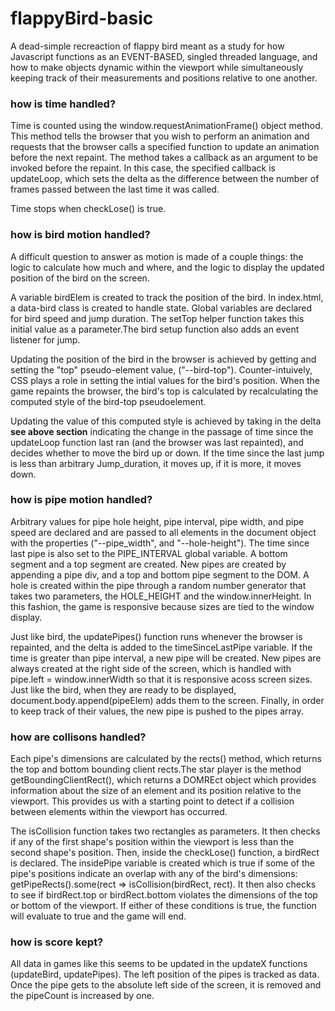 # flappyBird-basic
A dead-simple recreaction of flappy bird meant as a study for how Javascript functions as an EVENT-BASED, singled threaded language, and how to make objects dynamic within the viewport while simultaneously keeping track of their measurements and positions relative to one another.  

### how is time handled? 
  Time is counted using the window.requestAnimationFrame() object method. This method tells the browser that you wish to perform an animation and requests that the browser calls a specified function to update an animation before the next repaint. The method takes a callback as an argument to be invoked before the repaint. In this case, the specified callback is updateLoop, which sets the delta as the difference between the number of frames passed between the last time it was called. 
  
  Time stops when checkLose() is true. 
  
### how is bird motion handled? 
  A difficult question to answer as motion is made of a couple things: the logic to calculate how much and where, and the logic to display the updated position of the bird on the screen. 

  A variable birdElem is created to track the position of the bird. In index.html, a data-bird class is created to handle state. Global variables are declared for bird speed and jump duration. The setTop helper function takes this initial value as a parameter.The bird setup function also adds an event listener for jump. 
  
   Updating the position of the bird in the browser is achieved by getting and setting the "top" pseudo-element value, ("--bird-top"). Counter-intuively, CSS plays a role in setting the intial values for the bird's position. When the game repaints the browser, the bird's top is calculated by recalculating the computed style of the bird-top pseudoelement. 
  
  Updating the value of this computed style is achieved by taking in the delta **see above section**  indicating the change in the passage of time since the updateLoop function last ran (and the browser was last repainted), and decides whether to move the bird up or down. If the time since the last jump is less than arbitrary Jump_duration, it moves up, if it is more, it moves down. 

### how is pipe motion handled? 

  Arbitrary values for pipe hole height, pipe interval, pipe width, and pipe speed are  declared and are passed to all elements in the document object with the properties ("--pipe_width", and "--hole-height"). The time since last pipe is also set to the PIPE_INTERVAL global variable. A bottom segment and a top segment are created. New pipes are created by appending a pipe div, and a top and bottom pipe segment to the DOM. A hole is created within the pipe through a random number generator that takes two parameters, the HOLE_HEIGHT and the window.innerHeight. In this fashion, the game is responsive because sizes are tied to the window display. 
  
  Just like bird, the updatePipes() function runs whenever the browser is repainted, and the delta is added to the timeSinceLastPipe variable. If the time is greater than pipe interval, a new pipe will be created. New pipes are always created at the right side of the screen, which is handled with pipe.left = window.innerWidth so that it is responsive acoss screen sizes. Just like the bird, when they are ready to be displayed, document.body.append(pipeElem) adds them to the screen. Finally, in order to keep track of their values, the new pipe is pushed to the pipes array. 

### how are collisons handled? 

 Each pipe's dimensions are calculated by the rects() method, which returns the top and bottom bounding client rects.The star player is the method getBoundingClientRect(), which returns a DOMREct object which provides information about the size of an element and its position relative to the viewport. This provides us with a starting point to detect if a collision between elements within the viewport has occurred. 
 
 The isCollision function takes two rectangles as parameters. It then checks if any of the first shape's position within the viewport is less than the second shape's position. Then, inside the checkLose() function, a birdRect is declared. The insidePipe variable is created which is true if some of the pipe's positions indicate an overlap with any of the bird's dimensions: getPipeRects().some(rect => isCollision(birdRect, rect). It then also checks to see if birdRect.top or birdRect.bottom violates the dimensions of the top or bottom of the viewport. If either of these conditions is true, the function will evaluate to true and the game will end. 

### how is score kept? 

All data in games like this seems to be updated in the updateX functions (updateBird, updatePipes). The left position of the pipes is tracked as data. Once the pipe gets to the absolute left side of the screen, it is removed and the pipeCount is increased by one. 
